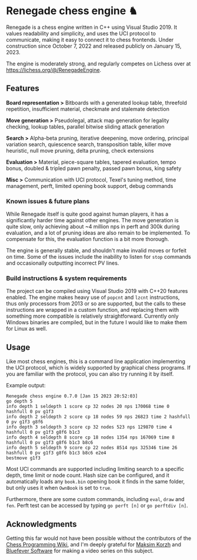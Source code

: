 # Renegade chess engine ♞

Renegade is a chess engine written in C++ using Visual Studio 2019. It values readability and simplicity, and uses the UCI protocol to communicate, making it easy to connect it to chess frontends. Under construction since October 7, 2022 and released publicly on January 15, 2023.  

The engine is moderately strong, and regularly competes on Lichess over at https://lichess.org/@/RenegadeEngine.


## Features
**Board representation >** Bitboards with a generated lookup table, threefold repetition, insufficient material, checkmate and stalemate detection  

**Move generation >** Pseudolegal, attack map generation for legality checking, lookup tables, parallel bitwise sliding attack generation  

**Search >** Alpha-beta pruning, iterative deepening, move ordering, principal variation search, quiescence search, transposition table, killer move heuristic, null move pruning, delta pruning, check extensions  

**Evaluation >** Material, piece-square tables, tapered evaluation, tempo bonus, doubled & tripled pawn penalty, passed pawn bonus, king safety

**Misc >** Communication with UCI protocol, Texel's tuning method, time management, perft, limited opening book support, debug commands


### Known issues & future plans

While Renegade itself is quite good against human players, it has a significantly harder time against other engines. The move generation is quite slow, only achieving about ~4 million nps in perft and 300k during evaluation, and a lot of pruning ideas are also remain to be implemented. To compensate for this, the evaluation function is a bit more thorough. 

The engine is generally stable, and shouldn't make invalid moves or forfeit on time. Some of the issues include the inability to listen for `stop` commands and occasionally outputting incorrect PV lines.


### Build instructions & system requirements

The project can be compiled using Visual Studio 2019 with C++20 features enabled. The engine makes heavy use of `popcnt` and `lzcnt` instructions, thus only processors from 2013 or so are supported, but the calls to these instructions are wrapped in a custom function, and replacing them with something more compatible is relatively straightforward. Currently only Windows binaries are compiled, but in the future I would like to make them for Linux as well.


## Usage
Like most chess engines, this is a command line application implementing the UCI protocol, which is widely supported by graphical chess programs.
If you are familiar with the protocol, you can also try running it by itself.  

Example output:
```
Renegade chess engine 0.7.0 [Jan 15 2023 20:52:03]
go depth 5
info depth 1 seldepth 1 score cp 32 nodes 20 nps 170068 time 0 hashfull 0 pv g1f3
info depth 2 seldepth 2 score cp 18 nodes 59 nps 26823 time 2 hashfull 0 pv g1f3 g8f6
info depth 3 seldepth 3 score cp 32 nodes 523 nps 129870 time 4 hashfull 0 pv g1f3 g8f6 b1c3
info depth 4 seldepth 8 score cp 18 nodes 1354 nps 167069 time 8 hashfull 0 pv g1f3 g8f6 b1c3 b8c6
info depth 5 seldepth 9 score cp 22 nodes 8514 nps 325346 time 26 hashfull 0 pv g1f3 g8f6 b1c3 b8c6 e2e4
bestmove g1f3
```

Most UCI commands are supported including limiting search to a specific depth, time limit or node count. Hash size can be configured, and it automatically loads any  `book.bin` opening book it finds in the same folder, but only uses it when `OwnBook` is set to `true`.  

Furthermore, there are some custom commands, including `eval`, `draw` and `fen`. Perft test can be accessed by typing `go perft [n]` or `go perftdiv [n]`.

## Acknowledgments
Getting this far would not have been possible without the contributors of the [Chess Programming Wiki](https://www.chessprogramming.org/Main_Page), and I'm deeply grateful for [Maksim Korzh](https://youtube.com/playlist?list=PLmN0neTso3Jxh8ZIylk74JpwfiWNI76Cs) and [Bluefever Software](https://youtube.com/playlist?list=PLZ1QII7yudbc-Ky058TEaOstZHVbT-2hg) for making a video series on this subject. 
